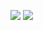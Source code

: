 ![](https://raw.githubusercontent.com/borisfromsouth/github-stats/master/generated/overview.svg#gh-dark-mode-only)
![](https://raw.githubusercontent.com/borisfromsouth/github-stats/master/generated/languages.svg#gh-dark-mode-only)
